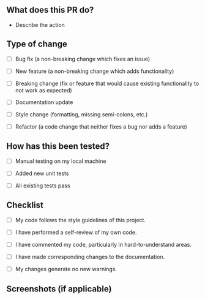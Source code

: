 ## What does this PR do?

- Describe the action

## Type of change

- [ ] Bug fix (a non-breaking change which fixes an issue)
- [ ] New feature (a non-breaking change which adds functionality)
- [ ] Breaking change (fix or feature that would cause existing functionality to not work as expected)
- [ ] Documentation update
- [ ] Style change (formatting, missing semi-colons, etc.)
- [ ] Refactor (a code change that neither fixes a bug nor adds a feature)


## How has this been tested?

- [ ] Manual testing on my local machine
- [ ] Added new unit tests
- [ ] All existing tests pass


## Checklist

- [ ] My code follows the style guidelines of this project.
- [ ] I have performed a self-review of my own code.
- [ ] I have commented my code, particularly in hard-to-understand areas.
- [ ] I have made corresponding changes to the documentation.
- [ ] My changes generate no new warnings.


## Screenshots (if applicable)
